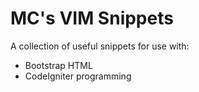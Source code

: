 MC's VIM Snippets
=================
A collection of useful snippets for use with:

* Bootstrap HTML
* CodeIgniter programming
